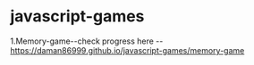 # javascript-games 


1.Memory-game--check progress here --  https://daman86999.github.io/javascript-games/memory-game

